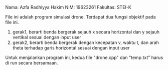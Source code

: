 Nama: Azfa Radhiyya Hakim
NIM: 19623261
Fakultas: STEI-K

File ini adalah program simulasi drone. Terdapat dua fungsi objektif pada file ini.
1. gerak1, berarti benda bergerak sejauh x secara horizontal dan y sejauh vertikal sesuai dengan input user
2. gerak2, berarti benda bergerak dengan kecepatan v, waktu t, dan arah theta terhadap garis horizontal sesuai dengan input user

Untuk menjalankan program ini, kedua file "drone.cpp" dan "temp.txt" harus di run secara bersamaan.